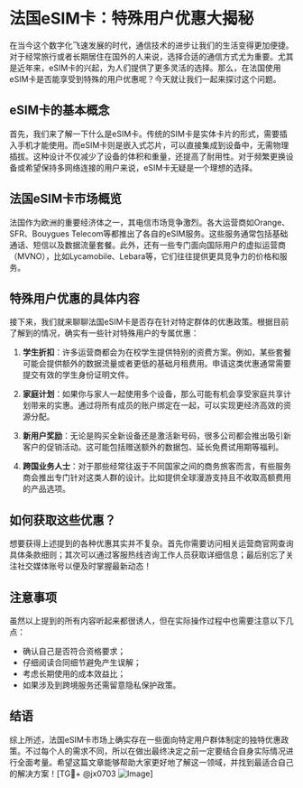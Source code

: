 # 法国eSIM卡：特殊用户优惠大揭秘

在当今这个数字化飞速发展的时代，通信技术的进步让我们的生活变得更加便捷。对于经常旅行或者长期居住在国外的人来说，选择合适的通信方式尤为重要。尤其是近年来，eSIM卡的兴起，为人们提供了更多灵活的选择。那么，在法国使用eSIM卡是否能享受到特殊的用户优惠呢？今天就让我们一起来探讨这个问题。

## eSIM卡的基本概念

首先，我们来了解一下什么是eSIM卡。传统的SIM卡是实体卡片的形式，需要插入手机才能使用。而eSIM卡则是嵌入式芯片，可以直接集成到设备中，无需物理插拔。这种设计不仅减少了设备的体积和重量，还提高了耐用性。对于频繁更换设备或希望保持多网络连接的用户来说，eSIM卡无疑是一个理想的选择。

## 法国eSIM卡市场概览

法国作为欧洲的重要经济体之一，其电信市场竞争激烈。各大运营商如Orange、SFR、Bouygues Telecom等都推出了各自的eSIM服务。这些服务通常包括基础通话、短信以及数据流量套餐。此外，还有一些专门面向国际用户的虚拟运营商（MVNO），比如Lycamobile、Lebara等，它们往往提供更具竞争力的价格和服务。

## 特殊用户优惠的具体内容

接下来，我们就来聊聊法国eSIM卡是否存在针对特定群体的优惠政策。根据目前了解到的情况，确实有一些针对特殊用户的专属优惠：

1. **学生折扣**：许多运营商都会为在校学生提供特别的资费方案。例如，某些套餐可能会提供额外的数据流量或者更低的基础月租费用。申请这类优惠通常需要提交有效的学生身份证明文件。

2. **家庭计划**：如果你与家人一起使用多个设备，那么可能有机会享受家庭共享计划带来的实惠。通过将所有成员的账户绑定在一起，可以实现更经济高效的资源分配。

3. **新用户奖励**：无论是购买全新设备还是激活新号码，很多公司都会推出吸引新客户的促销活动。这可能包括赠送额外的数据包、延长免费试用期等福利。

4. **跨国业务人士**：对于那些经常往返于不同国家之间的商务旅客而言，有些服务商会推出专门针对这类人群的设计。比如提供全球漫游支持且不收取高额费用的产品选项。

## 如何获取这些优惠？

想要获得上述提到的各种优惠其实并不复杂。首先你需要访问相关运营商官网查询具体条款细则；其次可以通过客服热线咨询工作人员获取详细信息；最后别忘了关注社交媒体账号以便及时掌握最新动态！

## 注意事项

虽然以上提到的所有内容听起来都很诱人，但在实际操作过程中也需要注意以下几点：
- 确认自己是否符合资格要求；
- 仔细阅读合同细节避免产生误解；
- 考虑长期使用的成本效益比；
- 如果涉及到跨境服务还需留意隐私保护政策。

## 结语

综上所述，法国eSIM卡市场上确实存在一些面向特定用户群体制定的独特优惠政策。不过每个人的需求不同，所以在做出最终决定之前一定要结合自身实际情况进行全面考量。希望这篇文章能够帮助大家更好地了解这一领域，并找到最适合自己的解决方案！[TG💪+ @jx0703 ![Image](https://github.com/user-attachments/assets/dbca1d08-cadb-493c-b0ec-ad6f7a83f270)]
